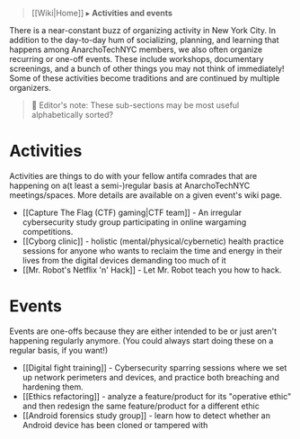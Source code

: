 > [[Wiki|Home]] ▸ **Activities and events**

There is a near-constant buzz of organizing activity in New York City. In addition to the day-to-day hum of socializing, planning, and learning that happens among AnarchoTechNYC members, we also often organize recurring or one-off events. These include workshops, documentary screenings, and a bunch of other things you may not think of immediately! Some of these activities become traditions and are continued by multiple organizers.

> 📝 Editor's note: These sub-sections may be most useful alphabetically sorted?

# Activities

Activities are things to do with your fellow antifa comrades that are happening on a(t least a semi-)regular basis at AnarchoTechNYC meetings/spaces. More details are available on a given event's wiki page.

* [[Capture The Flag (CTF) gaming|CTF team]] - An irregular cybersecurity study group participating in online wargaming competitions.
* [[Cyborg clinic]] - holistic (mental/physical/cybernetic) health practice sessions for anyone who wants to reclaim the time and energy in their lives from the digital devices demanding too much of it
* [[Mr. Robot's Netflix 'n' Hack]] - Let Mr. Robot teach you how to hack.

# Events

Events are one-offs because they are either intended to be or just aren't happening regularly anymore. (You could always start doing these on a regular basis, if you want!)

* [[Digital fight training]] - Cybersecurity sparring sessions where we set up network perimeters and devices, and practice both breaching and hardening them.
* [[Ethics refactoring]] - analyze a feature/product for its "operative ethic" and then redesign the same feature/product for a different ethic
* [[Android forensics study group]] - learn how to detect whether an Android device has been cloned or tampered with